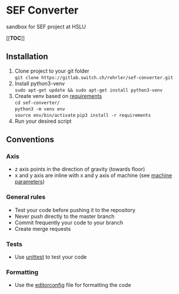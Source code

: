 # SEF Converter

sandbox for SEF project at HSLU

[[__TOC__]]

## Installation

1. Clone project to your git folder \
   `git clone https://gitlab.switch.ch/rehrler/sef-converter.git`
2. Install python3-venv \
   `sudo apt-get update && sudo apt-get install python3-venv`
3. Create venv based on [requirements](requirements.txt) \
   `cd sef-converter/` \
   `python3 -m venv env` \
   `source env/bin/activate`
   `pip3 install -r requirements`
4. Run your desired script

## Conventions

### Axis

- z axis points in the direction of gravity (towards floor)
- x and y axis are inline with x and y axis of machine (see [machine parameters](examples/machine/machine-example.yaml))

### General rules
- Test your code before pushing it to the repository
- Never push directly to the master branch
- Commit frequently your code to your branch
- Create merge requests

### Tests
- Use [unittest](https://docs.python.org/3/library/unittest.html) to test your code

### Formatting
- Use the [editorconfig](.editorconfig) file for formatting the code

